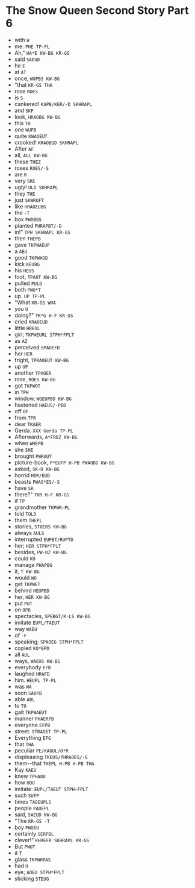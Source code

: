 # The Snow Queen Second Story Part 6

* with `W`
* me. `PHE TP-PL`
* Ah," `HA*E KW-BG KR-GS`
* said `SAEUD`
* he `E`
* at `AT`
* once, `WUPBS KW-BG`
* "that `KR-GS THA`
* rose `ROES`
* is `S`
* cankered! `KAPB/KER/-D SKHRAPL`
* and `SKP`
* look, `HRAOBG KW-BG`
* this `TH`
* one `WUPB`
* quite `KWAOEUT`
* crooked! `KRAOBGD SKHRAPL`
* After `AF`
* all, `AUL KW-BG`
* these `THEZ`
* roses `ROES/-S`
* are `R`
* very `SRE`
* ugly! `ULG SKHRAPL`
* they `THE`
* just `SKWRUFT`
* like `HRAOEUBG`
* the `-T`
* box `PWOBGS`
* planted `PHRAPBT/-D`
* in!" `TPH SKHRAPL KR-GS`
* then `THEPB`
* gave `TKPWAEUF`
* a `AEU`
* good `TKPWAOD`
* kick `KEUBG`
* his `HEUS`
* foot, `TPAOT KW-BG`
* pulled `PULD`
* both `PWO*T`
* up. `UP TP-PL`
* "What `KR-GS WHA`
* you `U`
* doing?" `TK*G H-F KR-GS`
* cried `KRAOEUD`
* little `HREUL`
* girl; `TKPWEURL STPH*FPLT`
* as `AZ`
* perceived `SPAOEFD`
* her `HER`
* fright, `TPRAOEUT KW-BG`
* up `UP`
* another `TPHOER`
* rose, `ROES KW-BG`
* got `TKPWOT`
* in `TPH`
* window, `WOEUPBD KW-BG`
* hastened `HAEUS/-PBD`
* off `OF`
* from `TPR`
* dear `TKAER`
* Gerda. `XXX Gerda TP-PL`
* Afterwards, `A*FRDZ KW-BG`
* when `WHEPB`
* she `SHE`
* brought `PWRAUT`
* picture-book, `P*EUFP H-PB PWAOBG KW-BG`
* asked, `SK-D KW-BG`
* horrid `HOR/EUD`
* beasts `PWAO*ES/-S`
* have `SR`
* there?" `THR H-F KR-GS`
* if `TP`
* grandmother `TKPWR-PL`
* told `TOLD`
* them `THEPL`
* stories, `STOERS KW-BG`
* always `AULS`
* interrupted `EUPBT/RUPTD`
* her; `HER STPH*FPLT`
* besides, `PW-DZ KW-BG`
* could `KO`
* manage `PHAPBG`
* it, `T KW-BG`
* would `WO`
* get `TKPWET`
* behind `HEUPBD`
* her, `HER KW-BG`
* put `PUT`
* on `OPB`
* spectacles, `SPEBGT/K-LS KW-BG`
* imitate `EUPL/TAEUT`
* way `WAEU`
* of `-F`
* speaking; `SPAOEG STPH*FPLT`
* copied `KO*EPD`
* all `AUL`
* ways, `WAEUS KW-BG`
* everybody `EFB`
* laughed `HRAFD`
* him. `HEUPL TP-PL`
* was `WA`
* soon `SAOPB`
* able `ABL`
* to `TO`
* gait `TKPWAEUT`
* manner `PHAERPB`
* everyone `EFPB`
* street. `STRAOET TP-PL`
* Everything `EFG`
* that `THA`
* peculiar `PE/KAOUL/O*R`
* displeasing `TKEUS/PHRAOES/-G`
* them--that `THEPL H-PB H-PB THA`
* Kay `KAEU`
* knew `TPHAOU`
* how `HOU`
* imitate: `EUPL/TAEUT STPH-FPLT`
* such `SUFP`
* times `TAOEUPLS`
* people `PAOEPL`
* said, `SAEUD KW-BG`
* "The `KR-GS -T`
* boy `PWOEU`
* certainly `SERPBL`
* clever!" `KHREFR SKHRAPL KR-GS`
* But `PWUT`
* it `T`
* glass `TKPWHRAS`
* had `H`
* eye; `AOEU STPH*FPLT`
* sticking `STEUG`
